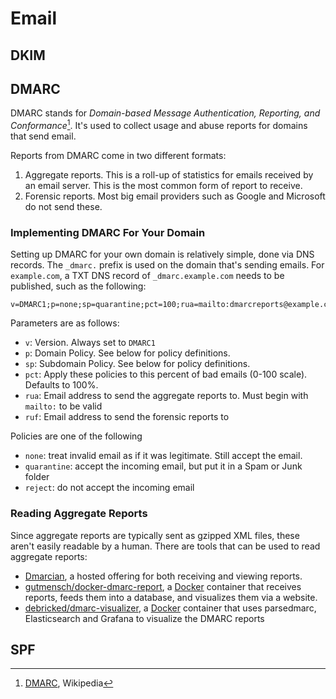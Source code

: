 # Email

## DKIM

## DMARC

DMARC stands for _Domain-based Message Authentication, Reporting, and
Conformance_[^1]. It's used to collect usage and abuse reports for domains that
send email.

[^1]: [DMARC](https://en.wikipedia.org/wiki/DMARC), Wikipedia

Reports from DMARC come in two different formats:

1. Aggregate reports. This is a roll-up of statistics for emails received by an
   email server. This is the most common form of report to receive.
2. Forensic reports. Most big email providers such as Google and Microsoft do
   not send these.

### Implementing DMARC For Your Domain

Setting up DMARC for your own domain is relatively simple, done via DNS records.
The `_dmarc.` prefix is used on the domain that's sending emails. For
`example.com`, a TXT DNS record of `_dmarc.example.com` needs to be published,
such as the following:

```
v=DMARC1;p=none;sp=quarantine;pct=100;rua=mailto:dmarcreports@example.com;
```

Parameters are as follows:

- `v`: Version. Always set to `DMARC1`
- `p`: Domain Policy. See below for policy definitions.
- `sp`: Subdomain Policy. See below for policy definitions.
- `pct`: Apply these policies to this percent of bad emails (0-100 scale).
  Defaults to 100%.
- `rua`: Email address to send the aggregate reports to. Must begin with
  `mailto:` to be valid
- `ruf`: Email address to send the forensic reports to

Policies are one of the following

- `none`: treat invalid email as if it was legitimate. Still accept the email.
- `quarantine`: accept the incoming email, but put it in a Spam or Junk folder
- `reject`: do not accept the incoming email

### Reading Aggregate Reports

Since aggregate reports are typically sent as gzipped XML files, these aren't
easily readable by a human. There are tools that can be used to read aggregate
reports:

- [Dmarcian](https://dmarcian.com), a hosted offering for both receiving and
  viewing reports.
- [gutmensch/docker-dmarc-report](https://github.com/gutmensch/docker-dmarc-report),
  a [Docker](/devops/docker.md) container that receives reports, feeds them into
  a database, and visualizes them via a website.
- [debricked/dmarc-visualizer](https://github.com/debricked/dmarc-visualizer), a
  [Docker](/devops/docker.md) container that uses parsedmarc, Elasticsearch and
  Grafana to visualize the DMARC reports

## SPF
